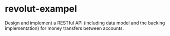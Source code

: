 # revolut-exampel
Design and implement a RESTful API (including data model and the backing implementation) for money transfers between accounts.
